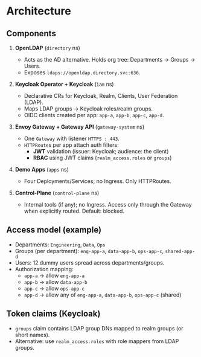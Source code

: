 # Architecture

## Components
1) **OpenLDAP** (`directory` ns)
   - Acts as the AD alternative. Holds org tree: Departments → Groups → Users.
   - Exposes `ldaps://openldap.directory.svc:636`.

2) **Keycloak Operator + Keycloak** (`iam` ns)
   - Declarative CRs for Keycloak, Realm, Clients, User Federation (LDAP).
   - Maps LDAP groups → Keycloak roles/realm groups.
   - OIDC clients created per app: `app-a`, `app-b`, `app-c`, `app-d`.

3) **Envoy Gateway + Gateway API** (`gateway-system` ns)
   - One `Gateway` with listener `HTTPS : 443`.
   - `HTTPRoute`s per app attach auth filters:
     - **JWT** validation (issuer: Keycloak; audience: the client)
     - **RBAC** using JWT claims (`realm_access.roles` or `groups`)

4) **Demo Apps** (`apps` ns)
   - Four Deployments/Services; no Ingress. Only HTTPRoutes.

5) **Control-Plane** (`control-plane` ns)
   - Internal tools (if any); no Ingress. Access only through the Gateway when explicitly routed. Default: blocked.

## Access model (example)
- Departments: `Engineering`, `Data`, `Ops`
- Groups (per department): `eng-app-a`, `data-app-b`, `ops-app-c`, `shared-app-d`
- Users: 12 dummy users spread across departments/groups.
- Authorization mapping:
  - `app-a` -> allow `eng-app-a`
  - `app-b` -> allow `data-app-b`
  - `app-c` -> allow `ops-app-c`
  - `app-d` -> allow any of `eng-app-a`, `data-app-b`, `ops-app-c` (shared)

## Token claims (Keycloak)
- `groups` claim contains LDAP group DNs mapped to realm groups (or short names).
- Alternative: use `realm_access.roles` with role mappers from LDAP groups.
